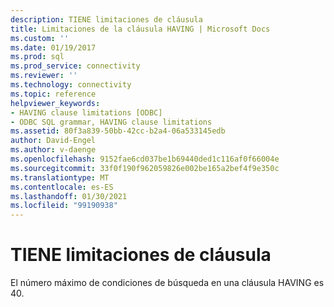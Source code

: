 ```yaml
---
description: TIENE limitaciones de cláusula
title: Limitaciones de la cláusula HAVING | Microsoft Docs
ms.custom: ''
ms.date: 01/19/2017
ms.prod: sql
ms.prod_service: connectivity
ms.reviewer: ''
ms.technology: connectivity
ms.topic: reference
helpviewer_keywords:
- HAVING clause limitations [ODBC]
- ODBC SQL grammar, HAVING clause limitations
ms.assetid: 80f3a839-50bb-42cc-b2a4-06a533145edb
author: David-Engel
ms.author: v-daenge
ms.openlocfilehash: 9152fae6cd037be1b69440ded1c116af0f66004e
ms.sourcegitcommit: 33f0f190f962059826e002be165a2bef4f9e350c
ms.translationtype: MT
ms.contentlocale: es-ES
ms.lasthandoff: 01/30/2021
ms.locfileid: "99190938"
---
```

# <a name="having-clause-limitations"></a>TIENE limitaciones de cláusula
El número máximo de condiciones de búsqueda en una cláusula HAVING es 40.
